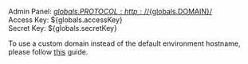 Admin Panel: [${globals.PROTOCOL:http}://${globals.DOMAIN}/](${globals.PROTOCOL:http}://${globals.DOMAIN}/)  
Access Key: ${globals.accessKey}  
Secret Key: ${globals.secretKey}  

To use a custom domain instead of the default environment hostname, please follow [this](http://docs.jelastic.com/custom-domains) guide.
